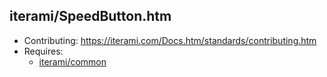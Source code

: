 iterami/SpeedButton.htm
-----------------------

* Contributing: https://iterami.com/Docs.htm/standards/contributing.htm
* Requires:
  * [iterami/common](https://github.com/iterami/common)
